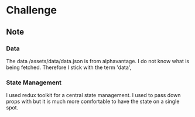 # Challenge

## Note

### Data

The data /assets/data/data.json is from alphavantage.
I do not know what is being fetched. Therefore I stick with the term 'data',

### State Management

I used redux toolkit for a central state management. I used to pass down props with but it is much more comfortable to have the state on a single spot.
